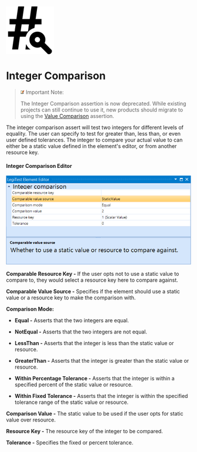 ﻿![](images/IntegerComparison.png)

# Integer Comparison



> ![](images/_ImportNoteIcon.png) Important Note:
> 
> The Integer Comparison assertion is now deprecated. While existing projects can still continue to use it, new products should migrate to using the [Value Comparison](ValueComparison.md) assertion.




The integer comparison assert will test two integers for different levels of equality. The user can specify to test for greater than, less than, or even user defined tolerances. The integer to compare your actual value to can either be a static value defined in the element's editor, or from another resource key.



#### Integer Comparison Editor

![](images/IntegerComparisonEditor.png)





**Comparable Resource Key -**  If the user opts not to use a static value to compare to, they would select a resource key here to compare against.



**Comparable Value Source -** Specifies if the element should use a static value or a resource key to make the comparison with.



**Comparison Mode:**

       

- **Equal -** Asserts that the two integers are equal.



- **NotEqual -** Asserts that the two integers are not equal.



- **LessThan -** Asserts that the integer is less than the static value or resource.



- **GreaterThan -** Asserts that the integer is greater than the static value or resource.



- **Within Percentage Tolerance -** Asserts that the integer is within a specified percent of the        static value or resource.



- **Within Fixed Tolerance -** Asserts that the integer is within the specified tolerance range of        the static value or resource.



**Comparison Value -** The static value to be used if the user opts for static value over resource.



**Resource Key -** The resource key of the integer to be compared.



**Tolerance -** Specifies the fixed or percent tolerance.
